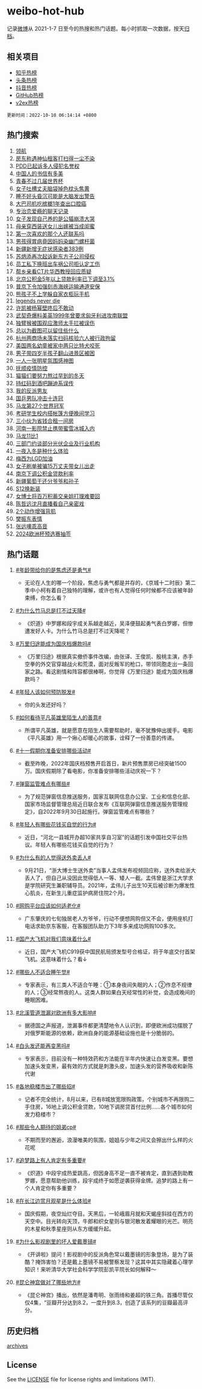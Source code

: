 # weibo-hot-hub

记录[微博](https://www.weibo.com)从 2021-1-7 日至今的热搜和热门话题。每小时抓取一次数据，按天[归档](archives)。

## 相关项目

- [知乎热榜](https://github.com/lonnyzhang423/zhihu-hot-hub)
- [头条热榜](https://github.com/lonnyzhang423/toutiao-hot-hub)
- [抖音热榜](https://github.com/lonnyzhang423/douyin-hot-hub)
- [GitHub热榜](https://github.com/lonnyzhang423/github-hot-hub)
- [v2ex热榜](https://github.com/lonnyzhang423/v2ex-hot-hub)


`更新时间：2022-10-10 06:14:14 +0800`

## 热门搜索

1. [领航](https://m.weibo.cn/search?containerid=100103type%3D1%26t%3D10%26q%3D%23%E9%A2%86%E8%88%AA%23&stream_entry_id=51&isnewpage=1&extparam=seat%3D1%26c_type%3D51%26pos%3D0%26cate%3D10103%26dgr%3D0%26filter_type%3Drealtimehot%26display_time%3D1665353652%26pre_seqid%3D166535365214004942303&luicode=10000011&lfid=106003type%253D25%2526t%253D3%2526disable_hot%253D1%2526filter_type%253Drealtimehot)
1. [房东称遇神仙租客打扫得一尘不染](https://m.weibo.cn/search?containerid=100103type%3D1%26t%3D10%26q%3D%23%E6%88%BF%E4%B8%9C%E7%A7%B0%E9%81%87%E7%A5%9E%E4%BB%99%E7%A7%9F%E5%AE%A2%E6%89%93%E6%89%AB%E5%BE%97%E4%B8%80%E5%B0%98%E4%B8%8D%E6%9F%93%23&stream_entry_id=31&isnewpage=1&extparam=seat%3D1%26c_type%3D31%26pos%3D0%26flag%3D0%26cate%3D0%26realpos%3D1%26q%3D%2523%25E6%2588%25BF%25E4%25B8%259C%25E7%25A7%25B0%25E9%2581%2587%25E7%25A5%259E%25E4%25BB%2599%25E7%25A7%259F%25E5%25AE%25A2%25E6%2589%2593%25E6%2589%25AB%25E5%25BE%2597%25E4%25B8%2580%25E5%25B0%2598%25E4%25B8%258D%25E6%259F%2593%2523%26dgr%3D0%26filter_type%3Drealtimehot%26lcate%3D5001%26band_rank%3D1%26display_time%3D1665353652%26pre_seqid%3D166535365214004942303&luicode=10000011&lfid=106003type%253D25%2526t%253D3%2526disable_hot%253D1%2526filter_type%253Drealtimehot)
1. [PDD已起诉多人侵犯名誉权](https://m.weibo.cn/search?containerid=100103type%3D1%26t%3D10%26q%3D%23PDD%E5%B7%B2%E8%B5%B7%E8%AF%89%E5%A4%9A%E4%BA%BA%E4%BE%B5%E7%8A%AF%E5%90%8D%E8%AA%89%E6%9D%83%23&stream_entry_id=31&isnewpage=1&extparam=seat%3D1%26c_type%3D31%26pos%3D1%26flag%3D0%26cate%3D0%26realpos%3D2%26q%3D%2523PDD%25E5%25B7%25B2%25E8%25B5%25B7%25E8%25AF%2589%25E5%25A4%259A%25E4%25BA%25BA%25E4%25BE%25B5%25E7%258A%25AF%25E5%2590%258D%25E8%25AA%2589%25E6%259D%2583%2523%26dgr%3D0%26filter_type%3Drealtimehot%26lcate%3D5001%26band_rank%3D2%26display_time%3D1665353652%26pre_seqid%3D166535365214004942303&luicode=10000011&lfid=106003type%253D25%2526t%253D3%2526disable_hot%253D1%2526filter_type%253Drealtimehot)
1. [中国人的书信有多美](https://m.weibo.cn/search?containerid=100103type%3D1%26t%3D10%26q%3D%23%E4%B8%AD%E5%9B%BD%E4%BA%BA%E7%9A%84%E4%B9%A6%E4%BF%A1%E6%9C%89%E5%A4%9A%E7%BE%8E%23&stream_entry_id=31&isnewpage=1&extparam=seat%3D1%26c_type%3D31%26pos%3D2%26flag%3D0%26cate%3D0%26realpos%3D3%26q%3D%2523%25E4%25B8%25AD%25E5%259B%25BD%25E4%25BA%25BA%25E7%259A%2584%25E4%25B9%25A6%25E4%25BF%25A1%25E6%259C%2589%25E5%25A4%259A%25E7%25BE%258E%2523%26dgr%3D0%26filter_type%3Drealtimehot%26lcate%3D5001%26band_rank%3D3%26display_time%3D1665353652%26pre_seqid%3D166535365214004942303&luicode=10000011&lfid=106003type%253D25%2526t%253D3%2526disable_hot%253D1%2526filter_type%253Drealtimehot)
1. [青春不过几届世界杯](https://m.weibo.cn/search?containerid=100103type%3D1%26t%3D10%26q%3D%23%E9%9D%92%E6%98%A5%E4%B8%8D%E8%BF%87%E5%87%A0%E5%B1%8A%E4%B8%96%E7%95%8C%E6%9D%AF%23&stream_entry_id=31&isnewpage=1&extparam=seat%3D1%26c_type%3D31%26pos%3D3%26cate%3D0%26adid%3D167791%26q%3D%2523%25E9%259D%2592%25E6%2598%25A5%25E4%25B8%258D%25E8%25BF%2587%25E5%2587%25A0%25E5%25B1%258A%25E4%25B8%2596%25E7%2595%258C%25E6%259D%25AF%2523%26dgr%3D0%26filter_type%3Drealtimehot%26lcate%3D5001%26band_rank%3D4%26topic_ad%3D1%26display_time%3D1665353652%26pre_seqid%3D166535365214004942303&luicode=10000011&lfid=106003type%253D25%2526t%253D3%2526disable_hot%253D1%2526filter_type%253Drealtimehot)
1. [女子吐槽丈夫脑袋掉色枕头焦黄](https://m.weibo.cn/search?containerid=100103type%3D1%26t%3D10%26q%3D%23%E5%A5%B3%E5%AD%90%E5%90%90%E6%A7%BD%E4%B8%88%E5%A4%AB%E8%84%91%E8%A2%8B%E6%8E%89%E8%89%B2%E6%9E%95%E5%A4%B4%E7%84%A6%E9%BB%84%23&stream_entry_id=31&isnewpage=1&extparam=seat%3D1%26c_type%3D31%26pos%3D4%26flag%3D0%26cate%3D0%26realpos%3D4%26q%3D%2523%25E5%25A5%25B3%25E5%25AD%2590%25E5%2590%2590%25E6%25A7%25BD%25E4%25B8%2588%25E5%25A4%25AB%25E8%2584%2591%25E8%25A2%258B%25E6%258E%2589%25E8%2589%25B2%25E6%259E%2595%25E5%25A4%25B4%25E7%2584%25A6%25E9%25BB%2584%2523%26dgr%3D0%26filter_type%3Drealtimehot%26lcate%3D5001%26band_rank%3D4%26display_time%3D1665353652%26pre_seqid%3D166535365214004942303&luicode=10000011&lfid=106003type%253D25%2526t%253D3%2526disable_hot%253D1%2526filter_type%253Drealtimehot)
1. [睡不好头昏沉可能是大脑发出警告](https://m.weibo.cn/search?containerid=100103type%3D1%26t%3D10%26q%3D%23%E7%9D%A1%E4%B8%8D%E5%A5%BD%E5%A4%B4%E6%98%8F%E6%B2%89%E5%8F%AF%E8%83%BD%E6%98%AF%E5%A4%A7%E8%84%91%E5%8F%91%E5%87%BA%E8%AD%A6%E5%91%8A%23&stream_entry_id=31&isnewpage=1&extparam=seat%3D1%26c_type%3D31%26pos%3D5%26flag%3D0%26cate%3D0%26realpos%3D5%26q%3D%2523%25E7%259D%25A1%25E4%25B8%258D%25E5%25A5%25BD%25E5%25A4%25B4%25E6%2598%258F%25E6%25B2%2589%25E5%258F%25AF%25E8%2583%25BD%25E6%2598%25AF%25E5%25A4%25A7%25E8%2584%2591%25E5%258F%2591%25E5%2587%25BA%25E8%25AD%25A6%25E5%2591%258A%2523%26dgr%3D0%26filter_type%3Drealtimehot%26lcate%3D5001%26band_rank%3D5%26display_time%3D1665353652%26pre_seqid%3D166535365214004942303&luicode=10000011&lfid=106003type%253D25%2526t%253D3%2526disable_hot%253D1%2526filter_type%253Drealtimehot)
1. [大巴司机吃槟榔1年查出口腔癌](https://m.weibo.cn/search?containerid=100103type%3D1%26t%3D10%26q%3D%23%E5%A4%A7%E5%B7%B4%E5%8F%B8%E6%9C%BA%E5%90%83%E6%A7%9F%E6%A6%941%E5%B9%B4%E6%9F%A5%E5%87%BA%E5%8F%A3%E8%85%94%E7%99%8C%23&stream_entry_id=31&isnewpage=1&extparam=seat%3D1%26c_type%3D31%26pos%3D6%26flag%3D0%26cate%3D0%26realpos%3D6%26q%3D%2523%25E5%25A4%25A7%25E5%25B7%25B4%25E5%258F%25B8%25E6%259C%25BA%25E5%2590%2583%25E6%25A7%259F%25E6%25A6%25941%25E5%25B9%25B4%25E6%259F%25A5%25E5%2587%25BA%25E5%258F%25A3%25E8%2585%2594%25E7%2599%258C%2523%26dgr%3D0%26filter_type%3Drealtimehot%26lcate%3D5001%26band_rank%3D6%26display_time%3D1665353652%26pre_seqid%3D166535365214004942303&luicode=10000011&lfid=106003type%253D25%2526t%253D3%2526disable_hot%253D1%2526filter_type%253Drealtimehot)
1. [专治恋爱瘾的聊天记录](https://m.weibo.cn/search?containerid=100103type%3D1%26t%3D10%26q%3D%23%E4%B8%93%E6%B2%BB%E6%81%8B%E7%88%B1%E7%98%BE%E7%9A%84%E8%81%8A%E5%A4%A9%E8%AE%B0%E5%BD%95%23&stream_entry_id=31&isnewpage=1&extparam=seat%3D1%26c_type%3D31%26pos%3D7%26flag%3D16%26cate%3D0%26realpos%3D7%26q%3D%2523%25E4%25B8%2593%25E6%25B2%25BB%25E6%2581%258B%25E7%2588%25B1%25E7%2598%25BE%25E7%259A%2584%25E8%2581%258A%25E5%25A4%25A9%25E8%25AE%25B0%25E5%25BD%2595%2523%26dgr%3D0%26filter_type%3Drealtimehot%26lcate%3D5001%26band_rank%3D7%26display_time%3D1665353652%26pre_seqid%3D166535365214004942303&luicode=10000011&lfid=106003type%253D25%2526t%253D3%2526disable_hot%253D1%2526filter_type%253Drealtimehot)
1. [女子发现自己养的是公猫崩溃大哭](https://m.weibo.cn/search?containerid=100103type%3D1%26t%3D10%26q%3D%23%E5%A5%B3%E5%AD%90%E5%8F%91%E7%8E%B0%E8%87%AA%E5%B7%B1%E5%85%BB%E7%9A%84%E6%98%AF%E5%85%AC%E7%8C%AB%E5%B4%A9%E6%BA%83%E5%A4%A7%E5%93%AD%23&stream_entry_id=31&isnewpage=1&extparam=seat%3D1%26c_type%3D31%26pos%3D8%26flag%3D0%26cate%3D0%26realpos%3D8%26q%3D%2523%25E5%25A5%25B3%25E5%25AD%2590%25E5%258F%2591%25E7%258E%25B0%25E8%2587%25AA%25E5%25B7%25B1%25E5%2585%25BB%25E7%259A%2584%25E6%2598%25AF%25E5%2585%25AC%25E7%258C%25AB%25E5%25B4%25A9%25E6%25BA%2583%25E5%25A4%25A7%25E5%2593%25AD%2523%26dgr%3D0%26filter_type%3Drealtimehot%26lcate%3D5001%26band_rank%3D8%26display_time%3D1665353652%26pre_seqid%3D166535365214004942303&luicode=10000011&lfid=106003type%253D25%2526t%253D3%2526disable_hot%253D1%2526filter_type%253Drealtimehot)
1. [母亲穿西装送女儿出嫁被当成闺蜜](https://m.weibo.cn/search?containerid=100103type%3D1%26t%3D10%26q%3D%23%E6%AF%8D%E4%BA%B2%E7%A9%BF%E8%A5%BF%E8%A3%85%E9%80%81%E5%A5%B3%E5%84%BF%E5%87%BA%E5%AB%81%E8%A2%AB%E5%BD%93%E6%88%90%E9%97%BA%E8%9C%9C%23&stream_entry_id=31&isnewpage=1&extparam=seat%3D1%26c_type%3D31%26pos%3D9%26flag%3D0%26cate%3D0%26realpos%3D9%26q%3D%2523%25E6%25AF%258D%25E4%25BA%25B2%25E7%25A9%25BF%25E8%25A5%25BF%25E8%25A3%2585%25E9%2580%2581%25E5%25A5%25B3%25E5%2584%25BF%25E5%2587%25BA%25E5%25AB%2581%25E8%25A2%25AB%25E5%25BD%2593%25E6%2588%2590%25E9%2597%25BA%25E8%259C%259C%2523%26dgr%3D0%26filter_type%3Drealtimehot%26lcate%3D5001%26band_rank%3D9%26display_time%3D1665353652%26pre_seqid%3D166535365214004942303&luicode=10000011&lfid=106003type%253D25%2526t%253D3%2526disable_hot%253D1%2526filter_type%253Drealtimehot)
1. [第一次喜欢的那个人还联系吗](https://m.weibo.cn/search?containerid=100103type%3D1%26t%3D10%26q%3D%23%E7%AC%AC%E4%B8%80%E6%AC%A1%E5%96%9C%E6%AC%A2%E7%9A%84%E9%82%A3%E4%B8%AA%E4%BA%BA%E8%BF%98%E8%81%94%E7%B3%BB%E5%90%97%23&stream_entry_id=31&isnewpage=1&extparam=seat%3D1%26c_type%3D31%26pos%3D10%26flag%3D0%26cate%3D0%26realpos%3D10%26q%3D%2523%25E7%25AC%25AC%25E4%25B8%2580%25E6%25AC%25A1%25E5%2596%259C%25E6%25AC%25A2%25E7%259A%2584%25E9%2582%25A3%25E4%25B8%25AA%25E4%25BA%25BA%25E8%25BF%2598%25E8%2581%2594%25E7%25B3%25BB%25E5%2590%2597%2523%26dgr%3D0%26filter_type%3Drealtimehot%26lcate%3D5001%26band_rank%3D10%26display_time%3D1665353652%26pre_seqid%3D166535365214004942303&luicode=10000011&lfid=106003type%253D25%2526t%253D3%2526disable_hot%253D1%2526filter_type%253Drealtimehot)
1. [男孩得胃病竟因妈妈染幽门螺杆菌](https://m.weibo.cn/search?containerid=100103type%3D1%26t%3D10%26q%3D%23%E7%94%B7%E5%AD%A9%E5%BE%97%E8%83%83%E7%97%85%E7%AB%9F%E5%9B%A0%E5%A6%88%E5%A6%88%E6%9F%93%E5%B9%BD%E9%97%A8%E8%9E%BA%E6%9D%86%E8%8F%8C%23&stream_entry_id=31&isnewpage=1&extparam=seat%3D1%26c_type%3D31%26pos%3D11%26flag%3D1%26cate%3D0%26realpos%3D11%26q%3D%2523%25E7%2594%25B7%25E5%25AD%25A9%25E5%25BE%2597%25E8%2583%2583%25E7%2597%2585%25E7%25AB%259F%25E5%259B%25A0%25E5%25A6%2588%25E5%25A6%2588%25E6%259F%2593%25E5%25B9%25BD%25E9%2597%25A8%25E8%259E%25BA%25E6%259D%2586%25E8%258F%258C%2523%26dgr%3D0%26filter_type%3Drealtimehot%26lcate%3D5001%26band_rank%3D11%26display_time%3D1665353652%26pre_seqid%3D166535365214004942303&luicode=10000011&lfid=106003type%253D25%2526t%253D3%2526disable_hot%253D1%2526filter_type%253Drealtimehot)
1. [新疆新增无症状感染者383例](https://m.weibo.cn/search?containerid=100103type%3D1%26t%3D10%26q%3D%23%E6%96%B0%E7%96%86%E6%96%B0%E5%A2%9E%E6%97%A0%E7%97%87%E7%8A%B6%E6%84%9F%E6%9F%93%E8%80%85383%E4%BE%8B%23&stream_entry_id=31&isnewpage=1&extparam=seat%3D1%26c_type%3D31%26pos%3D12%26flag%3D0%26cate%3D0%26realpos%3D12%26q%3D%2523%25E6%2596%25B0%25E7%2596%2586%25E6%2596%25B0%25E5%25A2%259E%25E6%2597%25A0%25E7%2597%2587%25E7%258A%25B6%25E6%2584%259F%25E6%259F%2593%25E8%2580%2585383%25E4%25BE%258B%2523%26dgr%3D0%26filter_type%3Drealtimehot%26lcate%3D5001%26band_rank%3D12%26display_time%3D1665353652%26pre_seqid%3D166535365214004942303&luicode=10000011&lfid=106003type%253D25%2526t%253D3%2526disable_hot%253D1%2526filter_type%253Drealtimehot)
1. [苏炳添再次起诉新东方子公司侵权](https://m.weibo.cn/search?containerid=100103type%3D1%26t%3D10%26q%3D%23%E8%8B%8F%E7%82%B3%E6%B7%BB%E5%86%8D%E6%AC%A1%E8%B5%B7%E8%AF%89%E6%96%B0%E4%B8%9C%E6%96%B9%E5%AD%90%E5%85%AC%E5%8F%B8%E4%BE%B5%E6%9D%83%23&stream_entry_id=31&isnewpage=1&extparam=seat%3D1%26c_type%3D31%26pos%3D13%26flag%3D0%26cate%3D0%26realpos%3D13%26q%3D%2523%25E8%258B%258F%25E7%2582%25B3%25E6%25B7%25BB%25E5%2586%258D%25E6%25AC%25A1%25E8%25B5%25B7%25E8%25AF%2589%25E6%2596%25B0%25E4%25B8%259C%25E6%2596%25B9%25E5%25AD%2590%25E5%2585%25AC%25E5%258F%25B8%25E4%25BE%25B5%25E6%259D%2583%2523%26dgr%3D0%26filter_type%3Drealtimehot%26lcate%3D5001%26band_rank%3D13%26display_time%3D1665353652%26pre_seqid%3D166535365214004942303&luicode=10000011&lfid=106003type%253D25%2526t%253D3%2526disable_hot%253D1%2526filter_type%253Drealtimehot)
1. [员工私下换班出车祸公司拒认定工伤](https://m.weibo.cn/search?containerid=100103type%3D1%26t%3D10%26q%3D%23%E5%91%98%E5%B7%A5%E7%A7%81%E4%B8%8B%E6%8D%A2%E7%8F%AD%E5%87%BA%E8%BD%A6%E7%A5%B8%E5%85%AC%E5%8F%B8%E6%8B%92%E8%AE%A4%E5%AE%9A%E5%B7%A5%E4%BC%A4%23&stream_entry_id=31&isnewpage=1&extparam=seat%3D1%26c_type%3D31%26pos%3D14%26flag%3D0%26cate%3D0%26realpos%3D14%26q%3D%2523%25E5%2591%2598%25E5%25B7%25A5%25E7%25A7%2581%25E4%25B8%258B%25E6%258D%25A2%25E7%258F%25AD%25E5%2587%25BA%25E8%25BD%25A6%25E7%25A5%25B8%25E5%2585%25AC%25E5%258F%25B8%25E6%258B%2592%25E8%25AE%25A4%25E5%25AE%259A%25E5%25B7%25A5%25E4%25BC%25A4%2523%26dgr%3D0%26filter_type%3Drealtimehot%26lcate%3D5001%26band_rank%3D14%26display_time%3D1665353652%26pre_seqid%3D166535365214004942303&luicode=10000011&lfid=106003type%253D25%2526t%253D3%2526disable_hot%253D1%2526filter_type%253Drealtimehot)
1. [帮乡亲看CT片华西教授回应质疑](https://m.weibo.cn/search?containerid=100103type%3D1%26t%3D10%26q%3D%23%E5%B8%AE%E4%B9%A1%E4%BA%B2%E7%9C%8BCT%E7%89%87%E5%8D%8E%E8%A5%BF%E6%95%99%E6%8E%88%E5%9B%9E%E5%BA%94%E8%B4%A8%E7%96%91%23&stream_entry_id=31&isnewpage=1&extparam=seat%3D1%26c_type%3D31%26pos%3D15%26flag%3D0%26cate%3D0%26realpos%3D15%26q%3D%2523%25E5%25B8%25AE%25E4%25B9%25A1%25E4%25BA%25B2%25E7%259C%258BCT%25E7%2589%2587%25E5%258D%258E%25E8%25A5%25BF%25E6%2595%2599%25E6%258E%2588%25E5%259B%259E%25E5%25BA%2594%25E8%25B4%25A8%25E7%2596%2591%2523%26dgr%3D0%26filter_type%3Drealtimehot%26lcate%3D5001%26band_rank%3D15%26display_time%3D1665353652%26pre_seqid%3D166535365214004942303&luicode=10000011&lfid=106003type%253D25%2526t%253D3%2526disable_hot%253D1%2526filter_type%253Drealtimehot)
1. [北京公积金5年以上贷款利率已下调至3.1%](https://m.weibo.cn/search?containerid=100103type%3D1%26t%3D10%26q%3D%23%E5%8C%97%E4%BA%AC%E5%85%AC%E7%A7%AF%E9%87%915%E5%B9%B4%E4%BB%A5%E4%B8%8A%E8%B4%B7%E6%AC%BE%E5%88%A9%E7%8E%87%E5%B7%B2%E4%B8%8B%E8%B0%83%E8%87%B33.1%25%23&stream_entry_id=31&isnewpage=1&extparam=seat%3D1%26c_type%3D31%26pos%3D16%26flag%3D0%26cate%3D0%26realpos%3D16%26q%3D%2523%25E5%258C%2597%25E4%25BA%25AC%25E5%2585%25AC%25E7%25A7%25AF%25E9%2587%25915%25E5%25B9%25B4%25E4%25BB%25A5%25E4%25B8%258A%25E8%25B4%25B7%25E6%25AC%25BE%25E5%2588%25A9%25E7%258E%2587%25E5%25B7%25B2%25E4%25B8%258B%25E8%25B0%2583%25E8%2587%25B33.1%2525%2523%26dgr%3D0%26filter_type%3Drealtimehot%26lcate%3D5001%26band_rank%3D16%26display_time%3D1665353652%26pre_seqid%3D166535365214004942303&luicode=10000011&lfid=106003type%253D25%2526t%253D3%2526disable_hot%253D1%2526filter_type%253Drealtimehot)
1. [普京下令加强刻赤海峡运输通道安保](https://m.weibo.cn/search?containerid=100103type%3D1%26t%3D10%26q%3D%23%E6%99%AE%E4%BA%AC%E4%B8%8B%E4%BB%A4%E5%8A%A0%E5%BC%BA%E5%88%BB%E8%B5%A4%E6%B5%B7%E5%B3%A1%E8%BF%90%E8%BE%93%E9%80%9A%E9%81%93%E5%AE%89%E4%BF%9D%23&stream_entry_id=31&isnewpage=1&extparam=seat%3D1%26c_type%3D31%26pos%3D17%26flag%3D0%26cate%3D0%26realpos%3D17%26q%3D%2523%25E6%2599%25AE%25E4%25BA%25AC%25E4%25B8%258B%25E4%25BB%25A4%25E5%258A%25A0%25E5%25BC%25BA%25E5%2588%25BB%25E8%25B5%25A4%25E6%25B5%25B7%25E5%25B3%25A1%25E8%25BF%2590%25E8%25BE%2593%25E9%2580%259A%25E9%2581%2593%25E5%25AE%2589%25E4%25BF%259D%2523%26dgr%3D0%26filter_type%3Drealtimehot%26lcate%3D5001%26band_rank%3D17%26display_time%3D1665353652%26pre_seqid%3D166535365214004942303&luicode=10000011&lfid=106003type%253D25%2526t%253D3%2526disable_hot%253D1%2526filter_type%253Drealtimehot)
1. [熊孩子不上学躲自家衣柜玩手机](https://m.weibo.cn/search?containerid=100103type%3D1%26t%3D10%26q%3D%23%E7%86%8A%E5%AD%A9%E5%AD%90%E4%B8%8D%E4%B8%8A%E5%AD%A6%E8%BA%B2%E8%87%AA%E5%AE%B6%E8%A1%A3%E6%9F%9C%E7%8E%A9%E6%89%8B%E6%9C%BA%23&stream_entry_id=31&isnewpage=1&extparam=seat%3D1%26c_type%3D31%26pos%3D18%26flag%3D0%26cate%3D0%26realpos%3D18%26q%3D%2523%25E7%2586%258A%25E5%25AD%25A9%25E5%25AD%2590%25E4%25B8%258D%25E4%25B8%258A%25E5%25AD%25A6%25E8%25BA%25B2%25E8%2587%25AA%25E5%25AE%25B6%25E8%25A1%25A3%25E6%259F%259C%25E7%258E%25A9%25E6%2589%258B%25E6%259C%25BA%2523%26dgr%3D0%26filter_type%3Drealtimehot%26lcate%3D5001%26band_rank%3D18%26display_time%3D1665353652%26pre_seqid%3D166535365214004942303&luicode=10000011&lfid=106003type%253D25%2526t%253D3%2526disable_hot%253D1%2526filter_type%253Drealtimehot)
1. [legends never die](https://m.weibo.cn/search?containerid=100103type%3D1%26t%3D10%26q%3Dlegends+never+die&stream_entry_id=31&isnewpage=1&extparam=seat%3D1%26c_type%3D31%26pos%3D19%26flag%3D0%26cate%3D0%26realpos%3D19%26q%3Dlegends%2520never%2520die%26dgr%3D0%26filter_type%3Drealtimehot%26lcate%3D5001%26band_rank%3D19%26display_time%3D1665353652%26pre_seqid%3D166535365214004942303&luicode=10000011&lfid=106003type%253D25%2526t%253D3%2526disable_hot%253D1%2526filter_type%253Drealtimehot)
1. [许凯被杨幂壁咚后不敢动](https://m.weibo.cn/search?containerid=100103type%3D1%26t%3D10%26q%3D%23%E8%AE%B8%E5%87%AF%E8%A2%AB%E6%9D%A8%E5%B9%82%E5%A3%81%E5%92%9A%E5%90%8E%E4%B8%8D%E6%95%A2%E5%8A%A8%23&stream_entry_id=31&isnewpage=1&extparam=seat%3D1%26c_type%3D31%26pos%3D20%26flag%3D0%26cate%3D0%26realpos%3D20%26q%3D%2523%25E8%25AE%25B8%25E5%2587%25AF%25E8%25A2%25AB%25E6%259D%25A8%25E5%25B9%2582%25E5%25A3%2581%25E5%2592%259A%25E5%2590%258E%25E4%25B8%258D%25E6%2595%25A2%25E5%258A%25A8%2523%26dgr%3D0%26filter_type%3Drealtimehot%26lcate%3D5001%26band_rank%3D20%26display_time%3D1665353652%26pre_seqid%3D166535365214004942303&luicode=10000011&lfid=106003type%253D25%2526t%253D3%2526disable_hot%253D1%2526filter_type%253Drealtimehot)
1. [武契奇爆料美英1999年曾要求匈牙利进攻南联盟](https://m.weibo.cn/search?containerid=100103type%3D1%26t%3D10%26q%3D%23%E6%AD%A6%E5%A5%91%E5%A5%87%E7%88%86%E6%96%99%E7%BE%8E%E8%8B%B11999%E5%B9%B4%E6%9B%BE%E8%A6%81%E6%B1%82%E5%8C%88%E7%89%99%E5%88%A9%E8%BF%9B%E6%94%BB%E5%8D%97%E8%81%94%E7%9B%9F%23&stream_entry_id=31&isnewpage=1&extparam=seat%3D1%26c_type%3D31%26pos%3D21%26flag%3D0%26cate%3D0%26realpos%3D21%26q%3D%2523%25E6%25AD%25A6%25E5%25A5%2591%25E5%25A5%2587%25E7%2588%2586%25E6%2596%2599%25E7%25BE%258E%25E8%258B%25B11999%25E5%25B9%25B4%25E6%259B%25BE%25E8%25A6%2581%25E6%25B1%2582%25E5%258C%2588%25E7%2589%2599%25E5%2588%25A9%25E8%25BF%259B%25E6%2594%25BB%25E5%258D%2597%25E8%2581%2594%25E7%259B%259F%2523%26dgr%3D0%26filter_type%3Drealtimehot%26lcate%3D5001%26band_rank%3D21%26display_time%3D1665353652%26pre_seqid%3D166535365214004942303&luicode=10000011&lfid=106003type%253D25%2526t%253D3%2526disable_hot%253D1%2526filter_type%253Drealtimehot)
1. [独臂猴被围观应激师太手拦被误伤](https://m.weibo.cn/search?containerid=100103type%3D1%26t%3D10%26q%3D%23%E7%8B%AC%E8%87%82%E7%8C%B4%E8%A2%AB%E5%9B%B4%E8%A7%82%E5%BA%94%E6%BF%80%E5%B8%88%E5%A4%AA%E6%89%8B%E6%8B%A6%E8%A2%AB%E8%AF%AF%E4%BC%A4%23&stream_entry_id=31&isnewpage=1&extparam=seat%3D1%26c_type%3D31%26pos%3D22%26flag%3D0%26cate%3D0%26realpos%3D22%26q%3D%2523%25E7%258B%25AC%25E8%2587%2582%25E7%258C%25B4%25E8%25A2%25AB%25E5%259B%25B4%25E8%25A7%2582%25E5%25BA%2594%25E6%25BF%2580%25E5%25B8%2588%25E5%25A4%25AA%25E6%2589%258B%25E6%258B%25A6%25E8%25A2%25AB%25E8%25AF%25AF%25E4%25BC%25A4%2523%26dgr%3D0%26filter_type%3Drealtimehot%26lcate%3D5001%26band_rank%3D22%26display_time%3D1665353652%26pre_seqid%3D166535365214004942303&luicode=10000011&lfid=106003type%253D25%2526t%253D3%2526disable_hot%253D1%2526filter_type%253Drealtimehot)
1. [总以为截图可以留住些什么](https://m.weibo.cn/search?containerid=100103type%3D1%26t%3D10%26q%3D%23%E6%80%BB%E4%BB%A5%E4%B8%BA%E6%88%AA%E5%9B%BE%E5%8F%AF%E4%BB%A5%E7%95%99%E4%BD%8F%E4%BA%9B%E4%BB%80%E4%B9%88%23&stream_entry_id=31&isnewpage=1&extparam=seat%3D1%26c_type%3D31%26pos%3D23%26flag%3D0%26cate%3D0%26realpos%3D23%26q%3D%2523%25E6%2580%25BB%25E4%25BB%25A5%25E4%25B8%25BA%25E6%2588%25AA%25E5%259B%25BE%25E5%258F%25AF%25E4%25BB%25A5%25E7%2595%2599%25E4%25BD%258F%25E4%25BA%259B%25E4%25BB%2580%25E4%25B9%2588%2523%26dgr%3D0%26filter_type%3Drealtimehot%26lcate%3D5001%26band_rank%3D23%26display_time%3D1665353652%26pre_seqid%3D166535365214004942303&luicode=10000011&lfid=106003type%253D25%2526t%253D3%2526disable_hot%253D1%2526filter_type%253Drealtimehot)
1. [杭州两商场未落实扫码核验六人被行政拘留](https://m.weibo.cn/search?containerid=100103type%3D1%26t%3D10%26q%3D%23%E6%9D%AD%E5%B7%9E%E4%B8%A4%E5%95%86%E5%9C%BA%E6%9C%AA%E8%90%BD%E5%AE%9E%E6%89%AB%E7%A0%81%E6%A0%B8%E9%AA%8C%E5%85%AD%E4%BA%BA%E8%A2%AB%E8%A1%8C%E6%94%BF%E6%8B%98%E7%95%99%23&stream_entry_id=31&isnewpage=1&extparam=seat%3D1%26c_type%3D31%26pos%3D24%26flag%3D0%26cate%3D0%26realpos%3D24%26q%3D%2523%25E6%259D%25AD%25E5%25B7%259E%25E4%25B8%25A4%25E5%2595%2586%25E5%259C%25BA%25E6%259C%25AA%25E8%2590%25BD%25E5%25AE%259E%25E6%2589%25AB%25E7%25A0%2581%25E6%25A0%25B8%25E9%25AA%258C%25E5%2585%25AD%25E4%25BA%25BA%25E8%25A2%25AB%25E8%25A1%258C%25E6%2594%25BF%25E6%258B%2598%25E7%2595%2599%2523%26dgr%3D0%26filter_type%3Drealtimehot%26lcate%3D5001%26band_rank%3D24%26display_time%3D1665353652%26pre_seqid%3D166535365214004942303&luicode=10000011&lfid=106003type%253D25%2526t%253D3%2526disable_hot%253D1%2526filter_type%253Drealtimehot)
1. [美国两名幼童被家中两只比特犬咬死](https://m.weibo.cn/search?containerid=100103type%3D1%26t%3D10%26q%3D%23%E7%BE%8E%E5%9B%BD%E4%B8%A4%E5%90%8D%E5%B9%BC%E7%AB%A5%E8%A2%AB%E5%AE%B6%E4%B8%AD%E4%B8%A4%E5%8F%AA%E6%AF%94%E7%89%B9%E7%8A%AC%E5%92%AC%E6%AD%BB%23&stream_entry_id=31&isnewpage=1&extparam=seat%3D1%26c_type%3D31%26pos%3D25%26flag%3D0%26cate%3D0%26realpos%3D25%26q%3D%2523%25E7%25BE%258E%25E5%259B%25BD%25E4%25B8%25A4%25E5%2590%258D%25E5%25B9%25BC%25E7%25AB%25A5%25E8%25A2%25AB%25E5%25AE%25B6%25E4%25B8%25AD%25E4%25B8%25A4%25E5%258F%25AA%25E6%25AF%2594%25E7%2589%25B9%25E7%258A%25AC%25E5%2592%25AC%25E6%25AD%25BB%2523%26dgr%3D0%26filter_type%3Drealtimehot%26lcate%3D5001%26band_rank%3D25%26display_time%3D1665353652%26pre_seqid%3D166535365214004942303&luicode=10000011&lfid=106003type%253D25%2526t%253D3%2526disable_hot%253D1%2526filter_type%253Drealtimehot)
1. [男子带四岁半孩子翻山进景区被困](https://m.weibo.cn/search?containerid=100103type%3D1%26t%3D10%26q%3D%23%E7%94%B7%E5%AD%90%E5%B8%A6%E5%9B%9B%E5%B2%81%E5%8D%8A%E5%AD%A9%E5%AD%90%E7%BF%BB%E5%B1%B1%E8%BF%9B%E6%99%AF%E5%8C%BA%E8%A2%AB%E5%9B%B0%23&stream_entry_id=31&isnewpage=1&extparam=seat%3D1%26c_type%3D31%26pos%3D26%26flag%3D0%26cate%3D0%26realpos%3D26%26q%3D%2523%25E7%2594%25B7%25E5%25AD%2590%25E5%25B8%25A6%25E5%259B%259B%25E5%25B2%2581%25E5%258D%258A%25E5%25AD%25A9%25E5%25AD%2590%25E7%25BF%25BB%25E5%25B1%25B1%25E8%25BF%259B%25E6%2599%25AF%25E5%258C%25BA%25E8%25A2%25AB%25E5%259B%25B0%2523%26dgr%3D0%26filter_type%3Drealtimehot%26lcate%3D5001%26band_rank%3D26%26display_time%3D1665353652%26pre_seqid%3D166535365214004942303&luicode=10000011&lfid=106003type%253D25%2526t%253D3%2526disable_hot%253D1%2526filter_type%253Drealtimehot)
1. [一人一张明星氛围感神图](https://m.weibo.cn/search?containerid=100103type%3D1%26t%3D10%26q%3D%23%E4%B8%80%E4%BA%BA%E4%B8%80%E5%BC%A0%E6%98%8E%E6%98%9F%E6%B0%9B%E5%9B%B4%E6%84%9F%E7%A5%9E%E5%9B%BE%23&stream_entry_id=31&isnewpage=1&extparam=seat%3D1%26c_type%3D31%26pos%3D27%26flag%3D0%26cate%3D0%26realpos%3D27%26q%3D%2523%25E4%25B8%2580%25E4%25BA%25BA%25E4%25B8%2580%25E5%25BC%25A0%25E6%2598%258E%25E6%2598%259F%25E6%25B0%259B%25E5%259B%25B4%25E6%2584%259F%25E7%25A5%259E%25E5%259B%25BE%2523%26dgr%3D0%26filter_type%3Drealtimehot%26lcate%3D5001%26band_rank%3D27%26display_time%3D1665353652%26pre_seqid%3D166535365214004942303&luicode=10000011&lfid=106003type%253D25%2526t%253D3%2526disable_hot%253D1%2526filter_type%253Drealtimehot)
1. [抚顺疫情防控](https://m.weibo.cn/search?containerid=100103type%3D1%26t%3D10%26q%3D%E6%8A%9A%E9%A1%BA%E7%96%AB%E6%83%85%E9%98%B2%E6%8E%A7&stream_entry_id=31&isnewpage=1&extparam=seat%3D1%26c_type%3D31%26pos%3D28%26flag%3D0%26cate%3D0%26realpos%3D28%26q%3D%25E6%258A%259A%25E9%25A1%25BA%25E7%2596%25AB%25E6%2583%2585%25E9%2598%25B2%25E6%258E%25A7%26dgr%3D0%26filter_type%3Drealtimehot%26lcate%3D5001%26band_rank%3D28%26display_time%3D1665353652%26pre_seqid%3D166535365214004942303&luicode=10000011&lfid=106003type%253D25%2526t%253D3%2526disable_hot%253D1%2526filter_type%253Drealtimehot)
1. [猫猫们要努力熬过早到的冬天](https://m.weibo.cn/search?containerid=100103type%3D1%26t%3D10%26q%3D%23%E7%8C%AB%E7%8C%AB%E4%BB%AC%E8%A6%81%E5%8A%AA%E5%8A%9B%E7%86%AC%E8%BF%87%E6%97%A9%E5%88%B0%E7%9A%84%E5%86%AC%E5%A4%A9%23&stream_entry_id=31&isnewpage=1&extparam=seat%3D1%26c_type%3D31%26pos%3D29%26flag%3D0%26cate%3D0%26realpos%3D29%26q%3D%2523%25E7%258C%25AB%25E7%258C%25AB%25E4%25BB%25AC%25E8%25A6%2581%25E5%258A%25AA%25E5%258A%259B%25E7%2586%25AC%25E8%25BF%2587%25E6%2597%25A9%25E5%2588%25B0%25E7%259A%2584%25E5%2586%25AC%25E5%25A4%25A9%2523%26dgr%3D0%26filter_type%3Drealtimehot%26lcate%3D5001%26band_rank%3D29%26display_time%3D1665353652%26pre_seqid%3D166535365214004942303&luicode=10000011&lfid=106003type%253D25%2526t%253D3%2526disable_hot%253D1%2526filter_type%253Drealtimehot)
1. [持红码到酒吧蹦迪系误传](https://m.weibo.cn/search?containerid=100103type%3D1%26t%3D10%26q%3D%23%E6%8C%81%E7%BA%A2%E7%A0%81%E5%88%B0%E9%85%92%E5%90%A7%E8%B9%A6%E8%BF%AA%E7%B3%BB%E8%AF%AF%E4%BC%A0%23&stream_entry_id=31&isnewpage=1&extparam=seat%3D1%26c_type%3D31%26pos%3D30%26flag%3D1%26cate%3D0%26realpos%3D30%26q%3D%2523%25E6%258C%2581%25E7%25BA%25A2%25E7%25A0%2581%25E5%2588%25B0%25E9%2585%2592%25E5%2590%25A7%25E8%25B9%25A6%25E8%25BF%25AA%25E7%25B3%25BB%25E8%25AF%25AF%25E4%25BC%25A0%2523%26dgr%3D0%26filter_type%3Drealtimehot%26lcate%3D5001%26band_rank%3D30%26display_time%3D1665353652%26pre_seqid%3D166535365214004942303&luicode=10000011&lfid=106003type%253D25%2526t%253D3%2526disable_hot%253D1%2526filter_type%253Drealtimehot)
1. [我的反派男友](https://m.weibo.cn/search?containerid=100103type%3D1%26t%3D10%26q%3D%23%E6%88%91%E7%9A%84%E5%8F%8D%E6%B4%BE%E7%94%B7%E5%8F%8B%23&stream_entry_id=31&isnewpage=1&extparam=seat%3D1%26c_type%3D31%26pos%3D31%26flag%3D0%26cate%3D0%26realpos%3D31%26q%3D%2523%25E6%2588%2591%25E7%259A%2584%25E5%258F%258D%25E6%25B4%25BE%25E7%2594%25B7%25E5%258F%258B%2523%26dgr%3D0%26filter_type%3Drealtimehot%26lcate%3D5001%26band_rank%3D31%26display_time%3D1665353652%26pre_seqid%3D166535365214004942303&luicode=10000011&lfid=106003type%253D25%2526t%253D3%2526disable_hot%253D1%2526filter_type%253Drealtimehot)
1. [国乒男队冲击十连冠](https://m.weibo.cn/search?containerid=100103type%3D1%26t%3D10%26q%3D%23%E5%9B%BD%E4%B9%92%E7%94%B7%E9%98%9F%E5%86%B2%E5%87%BB%E5%8D%81%E8%BF%9E%E5%86%A0%23&stream_entry_id=31&isnewpage=1&extparam=seat%3D1%26c_type%3D31%26pos%3D32%26flag%3D0%26cate%3D0%26realpos%3D32%26q%3D%2523%25E5%259B%25BD%25E4%25B9%2592%25E7%2594%25B7%25E9%2598%259F%25E5%2586%25B2%25E5%2587%25BB%25E5%258D%2581%25E8%25BF%259E%25E5%2586%25A0%2523%26dgr%3D0%26filter_type%3Drealtimehot%26lcate%3D5001%26band_rank%3D32%26display_time%3D1665353652%26pre_seqid%3D166535365214004942303&luicode=10000011&lfid=106003type%253D25%2526t%253D3%2526disable_hot%253D1%2526filter_type%253Drealtimehot)
1. [马龙第27个世界冠军](https://m.weibo.cn/search?containerid=100103type%3D1%26t%3D10%26q%3D%23%E9%A9%AC%E9%BE%99%E7%AC%AC27%E4%B8%AA%E4%B8%96%E7%95%8C%E5%86%A0%E5%86%9B%23&stream_entry_id=31&isnewpage=1&extparam=seat%3D1%26c_type%3D31%26pos%3D33%26flag%3D0%26cate%3D0%26realpos%3D33%26q%3D%2523%25E9%25A9%25AC%25E9%25BE%2599%25E7%25AC%25AC27%25E4%25B8%25AA%25E4%25B8%2596%25E7%2595%258C%25E5%2586%25A0%25E5%2586%259B%2523%26dgr%3D0%26filter_type%3Drealtimehot%26lcate%3D5001%26band_rank%3D33%26display_time%3D1665353652%26pre_seqid%3D166535365214004942303&luicode=10000011&lfid=106003type%253D25%2526t%253D3%2526disable_hot%253D1%2526filter_type%253Drealtimehot)
1. [考研学生校内搭帐篷方便晚间学习](https://m.weibo.cn/search?containerid=100103type%3D1%26t%3D10%26q%3D%23%E8%80%83%E7%A0%94%E5%AD%A6%E7%94%9F%E6%A0%A1%E5%86%85%E6%90%AD%E5%B8%90%E7%AF%B7%E6%96%B9%E4%BE%BF%E6%99%9A%E9%97%B4%E5%AD%A6%E4%B9%A0%23&stream_entry_id=31&isnewpage=1&extparam=seat%3D1%26c_type%3D31%26pos%3D34%26flag%3D0%26cate%3D0%26realpos%3D34%26q%3D%2523%25E8%2580%2583%25E7%25A0%2594%25E5%25AD%25A6%25E7%2594%259F%25E6%25A0%25A1%25E5%2586%2585%25E6%2590%25AD%25E5%25B8%2590%25E7%25AF%25B7%25E6%2596%25B9%25E4%25BE%25BF%25E6%2599%259A%25E9%2597%25B4%25E5%25AD%25A6%25E4%25B9%25A0%2523%26dgr%3D0%26filter_type%3Drealtimehot%26lcate%3D5001%26band_rank%3D34%26display_time%3D1665353652%26pre_seqid%3D166535365214004942303&luicode=10000011&lfid=106003type%253D25%2526t%253D3%2526disable_hot%253D1%2526filter_type%253Drealtimehot)
1. [三小伙为省钱合租一间房](https://m.weibo.cn/search?containerid=100103type%3D1%26t%3D10%26q%3D%23%E4%B8%89%E5%B0%8F%E4%BC%99%E4%B8%BA%E7%9C%81%E9%92%B1%E5%90%88%E7%A7%9F%E4%B8%80%E9%97%B4%E6%88%BF%23&stream_entry_id=31&isnewpage=1&extparam=seat%3D1%26c_type%3D31%26pos%3D35%26flag%3D0%26cate%3D0%26realpos%3D35%26q%3D%2523%25E4%25B8%2589%25E5%25B0%258F%25E4%25BC%2599%25E4%25B8%25BA%25E7%259C%2581%25E9%2592%25B1%25E5%2590%2588%25E7%25A7%259F%25E4%25B8%2580%25E9%2597%25B4%25E6%2588%25BF%2523%26dgr%3D0%26filter_type%3Drealtimehot%26lcate%3D5001%26band_rank%3D35%26display_time%3D1665353652%26pre_seqid%3D166535365214004942303&luicode=10000011&lfid=106003type%253D25%2526t%253D3%2526disable_hot%253D1%2526filter_type%253Drealtimehot)
1. [河南一影院禁止携带蜜雪冰城入内](https://m.weibo.cn/search?containerid=100103type%3D1%26t%3D10%26q%3D%23%E6%B2%B3%E5%8D%97%E4%B8%80%E5%BD%B1%E9%99%A2%E7%A6%81%E6%AD%A2%E6%90%BA%E5%B8%A6%E8%9C%9C%E9%9B%AA%E5%86%B0%E5%9F%8E%E5%85%A5%E5%86%85%23&stream_entry_id=31&isnewpage=1&extparam=seat%3D1%26c_type%3D31%26pos%3D36%26flag%3D0%26cate%3D0%26realpos%3D36%26q%3D%2523%25E6%25B2%25B3%25E5%258D%2597%25E4%25B8%2580%25E5%25BD%25B1%25E9%2599%25A2%25E7%25A6%2581%25E6%25AD%25A2%25E6%2590%25BA%25E5%25B8%25A6%25E8%259C%259C%25E9%259B%25AA%25E5%2586%25B0%25E5%259F%258E%25E5%2585%25A5%25E5%2586%2585%2523%26dgr%3D0%26filter_type%3Drealtimehot%26lcate%3D5001%26band_rank%3D36%26display_time%3D1665353652%26pre_seqid%3D166535365214004942303&luicode=10000011&lfid=106003type%253D25%2526t%253D3%2526disable_hot%253D1%2526filter_type%253Drealtimehot)
1. [马龙11比1](https://m.weibo.cn/search?containerid=100103type%3D1%26t%3D10%26q%3D%23%E9%A9%AC%E9%BE%9911%E6%AF%941%23&stream_entry_id=31&isnewpage=1&extparam=seat%3D1%26c_type%3D31%26pos%3D37%26flag%3D0%26cate%3D0%26realpos%3D37%26q%3D%2523%25E9%25A9%25AC%25E9%25BE%259911%25E6%25AF%25941%2523%26dgr%3D0%26filter_type%3Drealtimehot%26lcate%3D5001%26band_rank%3D37%26display_time%3D1665353652%26pre_seqid%3D166535365214004942303&luicode=10000011&lfid=106003type%253D25%2526t%253D3%2526disable_hot%253D1%2526filter_type%253Drealtimehot)
1. [三部门约谈部分光伏企业及行业机构](https://m.weibo.cn/search?containerid=100103type%3D1%26t%3D10%26q%3D%23%E4%B8%89%E9%83%A8%E9%97%A8%E7%BA%A6%E8%B0%88%E9%83%A8%E5%88%86%E5%85%89%E4%BC%8F%E4%BC%81%E4%B8%9A%E5%8F%8A%E8%A1%8C%E4%B8%9A%E6%9C%BA%E6%9E%84%23&stream_entry_id=31&isnewpage=1&extparam=seat%3D1%26c_type%3D31%26pos%3D38%26flag%3D1%26cate%3D0%26realpos%3D38%26q%3D%2523%25E4%25B8%2589%25E9%2583%25A8%25E9%2597%25A8%25E7%25BA%25A6%25E8%25B0%2588%25E9%2583%25A8%25E5%2588%2586%25E5%2585%2589%25E4%25BC%258F%25E4%25BC%2581%25E4%25B8%259A%25E5%258F%258A%25E8%25A1%258C%25E4%25B8%259A%25E6%259C%25BA%25E6%259E%2584%2523%26dgr%3D0%26filter_type%3Drealtimehot%26lcate%3D5001%26band_rank%3D38%26display_time%3D1665353652%26pre_seqid%3D166535365214004942303&luicode=10000011&lfid=106003type%253D25%2526t%253D3%2526disable_hot%253D1%2526filter_type%253Drealtimehot)
1. [一夜入冬是种什么体验](https://m.weibo.cn/search?containerid=100103type%3D1%26t%3D10%26q%3D%23%E4%B8%80%E5%A4%9C%E5%85%A5%E5%86%AC%E6%98%AF%E7%A7%8D%E4%BB%80%E4%B9%88%E4%BD%93%E9%AA%8C%23&stream_entry_id=31&isnewpage=1&extparam=seat%3D1%26c_type%3D31%26pos%3D39%26flag%3D1%26cate%3D0%26realpos%3D39%26q%3D%2523%25E4%25B8%2580%25E5%25A4%259C%25E5%2585%25A5%25E5%2586%25AC%25E6%2598%25AF%25E7%25A7%258D%25E4%25BB%2580%25E4%25B9%2588%25E4%25BD%2593%25E9%25AA%258C%2523%26dgr%3D0%26filter_type%3Drealtimehot%26lcate%3D5001%26band_rank%3D39%26display_time%3D1665353652%26pre_seqid%3D166535365214004942303&luicode=10000011&lfid=106003type%253D25%2526t%253D3%2526disable_hot%253D1%2526filter_type%253Drealtimehot)
1. [梅西为LGD加油](https://m.weibo.cn/search?containerid=100103type%3D1%26t%3D10%26q%3D%23%E6%A2%85%E8%A5%BF%E4%B8%BALGD%E5%8A%A0%E6%B2%B9%23&stream_entry_id=31&isnewpage=1&extparam=seat%3D1%26c_type%3D31%26pos%3D40%26flag%3D0%26cate%3D0%26realpos%3D40%26q%3D%2523%25E6%25A2%2585%25E8%25A5%25BF%25E4%25B8%25BALGD%25E5%258A%25A0%25E6%25B2%25B9%2523%26dgr%3D0%26filter_type%3Drealtimehot%26lcate%3D5001%26band_rank%3D40%26display_time%3D1665353652%26pre_seqid%3D166535365214004942303&luicode=10000011&lfid=106003type%253D25%2526t%253D3%2526disable_hot%253D1%2526filter_type%253Drealtimehot)
1. [女子刷单被骗15万丈夫带女儿出走](https://m.weibo.cn/search?containerid=100103type%3D1%26t%3D10%26q%3D%23%E5%A5%B3%E5%AD%90%E5%88%B7%E5%8D%95%E8%A2%AB%E9%AA%9715%E4%B8%87%E4%B8%88%E5%A4%AB%E5%B8%A6%E5%A5%B3%E5%84%BF%E5%87%BA%E8%B5%B0%23&stream_entry_id=31&isnewpage=1&extparam=seat%3D1%26c_type%3D31%26pos%3D41%26flag%3D0%26cate%3D0%26realpos%3D41%26q%3D%2523%25E5%25A5%25B3%25E5%25AD%2590%25E5%2588%25B7%25E5%258D%2595%25E8%25A2%25AB%25E9%25AA%259715%25E4%25B8%2587%25E4%25B8%2588%25E5%25A4%25AB%25E5%25B8%25A6%25E5%25A5%25B3%25E5%2584%25BF%25E5%2587%25BA%25E8%25B5%25B0%2523%26dgr%3D0%26filter_type%3Drealtimehot%26lcate%3D5001%26band_rank%3D41%26display_time%3D1665353652%26pre_seqid%3D166535365214004942303&luicode=10000011&lfid=106003type%253D25%2526t%253D3%2526disable_hot%253D1%2526filter_type%253Drealtimehot)
1. [南京下调公积金贷款利率](https://m.weibo.cn/search?containerid=100103type%3D1%26t%3D10%26q%3D%23%E5%8D%97%E4%BA%AC%E4%B8%8B%E8%B0%83%E5%85%AC%E7%A7%AF%E9%87%91%E8%B4%B7%E6%AC%BE%E5%88%A9%E7%8E%87%23&stream_entry_id=31&isnewpage=1&extparam=seat%3D1%26c_type%3D31%26pos%3D42%26flag%3D1%26cate%3D0%26realpos%3D42%26q%3D%2523%25E5%258D%2597%25E4%25BA%25AC%25E4%25B8%258B%25E8%25B0%2583%25E5%2585%25AC%25E7%25A7%25AF%25E9%2587%2591%25E8%25B4%25B7%25E6%25AC%25BE%25E5%2588%25A9%25E7%258E%2587%2523%26dgr%3D0%26filter_type%3Drealtimehot%26lcate%3D5001%26band_rank%3D42%26display_time%3D1665353652%26pre_seqid%3D166535365214004942303&luicode=10000011&lfid=106003type%253D25%2526t%253D3%2526disable_hot%253D1%2526filter_type%253Drealtimehot)
1. [新疆葡萄干还分爷爷和孙子](https://m.weibo.cn/search?containerid=100103type%3D1%26t%3D10%26q%3D%23%E6%96%B0%E7%96%86%E8%91%A1%E8%90%84%E5%B9%B2%E8%BF%98%E5%88%86%E7%88%B7%E7%88%B7%E5%92%8C%E5%AD%99%E5%AD%90%23&stream_entry_id=31&isnewpage=1&extparam=seat%3D1%26c_type%3D31%26pos%3D43%26flag%3D0%26cate%3D0%26realpos%3D43%26q%3D%2523%25E6%2596%25B0%25E7%2596%2586%25E8%2591%25A1%25E8%2590%2584%25E5%25B9%25B2%25E8%25BF%2598%25E5%2588%2586%25E7%2588%25B7%25E7%2588%25B7%25E5%2592%258C%25E5%25AD%2599%25E5%25AD%2590%2523%26dgr%3D0%26filter_type%3Drealtimehot%26lcate%3D5001%26band_rank%3D43%26display_time%3D1665353652%26pre_seqid%3D166535365214004942303&luicode=10000011&lfid=106003type%253D25%2526t%253D3%2526disable_hot%253D1%2526filter_type%253Drealtimehot)
1. [S12换新装](https://m.weibo.cn/search?containerid=100103type%3D1%26t%3D10%26q%3D%23S12%E6%8D%A2%E6%96%B0%E8%A3%85%23&stream_entry_id=31&isnewpage=1&extparam=seat%3D1%26c_type%3D31%26pos%3D44%26flag%3D0%26cate%3D0%26realpos%3D44%26q%3D%2523S12%25E6%258D%25A2%25E6%2596%25B0%25E8%25A3%2585%2523%26dgr%3D0%26filter_type%3Drealtimehot%26lcate%3D5001%26band_rank%3D44%26display_time%3D1665353652%26pre_seqid%3D166535365214004942303&luicode=10000011&lfid=106003type%253D25%2526t%253D3%2526disable_hot%253D1%2526filter_type%253Drealtimehot)
1. [女博士将百万积蓄交亲姐打理难要回](https://m.weibo.cn/search?containerid=100103type%3D1%26t%3D10%26q%3D%23%E5%A5%B3%E5%8D%9A%E5%A3%AB%E5%B0%86%E7%99%BE%E4%B8%87%E7%A7%AF%E8%93%84%E4%BA%A4%E4%BA%B2%E5%A7%90%E6%89%93%E7%90%86%E9%9A%BE%E8%A6%81%E5%9B%9E%23&stream_entry_id=31&isnewpage=1&extparam=seat%3D1%26c_type%3D31%26pos%3D45%26flag%3D0%26cate%3D0%26realpos%3D45%26q%3D%2523%25E5%25A5%25B3%25E5%258D%259A%25E5%25A3%25AB%25E5%25B0%2586%25E7%2599%25BE%25E4%25B8%2587%25E7%25A7%25AF%25E8%2593%2584%25E4%25BA%25A4%25E4%25BA%25B2%25E5%25A7%2590%25E6%2589%2593%25E7%2590%2586%25E9%259A%25BE%25E8%25A6%2581%25E5%259B%259E%2523%26dgr%3D0%26filter_type%3Drealtimehot%26lcate%3D5001%26band_rank%3D45%26display_time%3D1665353652%26pre_seqid%3D166535365214004942303&luicode=10000011&lfid=106003type%253D25%2526t%253D3%2526disable_hot%253D1%2526filter_type%253Drealtimehot)
1. [陈哲远沈月直播看自己亲密戏](https://m.weibo.cn/search?containerid=100103type%3D1%26t%3D10%26q%3D%23%E9%99%88%E5%93%B2%E8%BF%9C%E6%B2%88%E6%9C%88%E7%9B%B4%E6%92%AD%E7%9C%8B%E8%87%AA%E5%B7%B1%E4%BA%B2%E5%AF%86%E6%88%8F%23&stream_entry_id=31&isnewpage=1&extparam=seat%3D1%26c_type%3D31%26pos%3D46%26flag%3D0%26cate%3D0%26realpos%3D46%26q%3D%2523%25E9%2599%2588%25E5%2593%25B2%25E8%25BF%259C%25E6%25B2%2588%25E6%259C%2588%25E7%259B%25B4%25E6%2592%25AD%25E7%259C%258B%25E8%2587%25AA%25E5%25B7%25B1%25E4%25BA%25B2%25E5%25AF%2586%25E6%2588%258F%2523%26dgr%3D0%26filter_type%3Drealtimehot%26lcate%3D5001%26band_rank%3D46%26display_time%3D1665353652%26pre_seqid%3D166535365214004942303&luicode=10000011&lfid=106003type%253D25%2526t%253D3%2526disable_hot%253D1%2526filter_type%253Drealtimehot)
1. [2个动作增强背肌](https://m.weibo.cn/search?containerid=100103type%3D1%26t%3D10%26q%3D%232%E4%B8%AA%E5%8A%A8%E4%BD%9C%E5%A2%9E%E5%BC%BA%E8%83%8C%E8%82%8C%23&stream_entry_id=31&isnewpage=1&extparam=seat%3D1%26c_type%3D31%26pos%3D47%26flag%3D1%26cate%3D0%26realpos%3D47%26q%3D%25232%25E4%25B8%25AA%25E5%258A%25A8%25E4%25BD%259C%25E5%25A2%259E%25E5%25BC%25BA%25E8%2583%258C%25E8%2582%258C%2523%26dgr%3D0%26filter_type%3Drealtimehot%26lcate%3D5001%26band_rank%3D47%26display_time%3D1665353652%26pre_seqid%3D166535365214004942303&luicode=10000011&lfid=106003type%253D25%2526t%253D3%2526disable_hot%253D1%2526filter_type%253Drealtimehot)
1. [樊振东表情](https://m.weibo.cn/search?containerid=100103type%3D1%26t%3D10%26q%3D%23%E6%A8%8A%E6%8C%AF%E4%B8%9C%E8%A1%A8%E6%83%85%23&stream_entry_id=31&isnewpage=1&extparam=seat%3D1%26c_type%3D31%26pos%3D48%26flag%3D0%26cate%3D0%26realpos%3D48%26q%3D%2523%25E6%25A8%258A%25E6%258C%25AF%25E4%25B8%259C%25E8%25A1%25A8%25E6%2583%2585%2523%26dgr%3D0%26filter_type%3Drealtimehot%26lcate%3D5001%26band_rank%3D48%26display_time%3D1665353652%26pre_seqid%3D166535365214004942303&luicode=10000011&lfid=106003type%253D25%2526t%253D3%2526disable_hot%253D1%2526filter_type%253Drealtimehot)
1. [张远噢乖高音](https://m.weibo.cn/search?containerid=100103type%3D1%26t%3D10%26q%3D%23%E5%BC%A0%E8%BF%9C%E5%99%A2%E4%B9%96%E9%AB%98%E9%9F%B3%23&stream_entry_id=31&isnewpage=1&extparam=seat%3D1%26c_type%3D31%26pos%3D49%26flag%3D0%26cate%3D0%26realpos%3D49%26q%3D%2523%25E5%25BC%25A0%25E8%25BF%259C%25E5%2599%25A2%25E4%25B9%2596%25E9%25AB%2598%25E9%259F%25B3%2523%26dgr%3D0%26filter_type%3Drealtimehot%26lcate%3D5001%26band_rank%3D49%26display_time%3D1665353652%26pre_seqid%3D166535365214004942303&luicode=10000011&lfid=106003type%253D25%2526t%253D3%2526disable_hot%253D1%2526filter_type%253Drealtimehot)
1. [2024欧洲杯预选赛抽签](https://m.weibo.cn/search?containerid=100103type%3D1%26t%3D10%26q%3D%232024%E6%AC%A7%E6%B4%B2%E6%9D%AF%E9%A2%84%E9%80%89%E8%B5%9B%E6%8A%BD%E7%AD%BE%23&stream_entry_id=31&isnewpage=1&extparam=seat%3D1%26c_type%3D31%26pos%3D50%26flag%3D1%26cate%3D0%26realpos%3D50%26q%3D%25232024%25E6%25AC%25A7%25E6%25B4%25B2%25E6%259D%25AF%25E9%25A2%2584%25E9%2580%2589%25E8%25B5%259B%25E6%258A%25BD%25E7%25AD%25BE%2523%26dgr%3D0%26filter_type%3Drealtimehot%26lcate%3D5001%26band_rank%3D50%26display_time%3D1665353652%26pre_seqid%3D166535365214004942303&luicode=10000011&lfid=106003type%253D25%2526t%253D3%2526disable_hot%253D1%2526filter_type%253Drealtimehot)

## 热门话题

1. [#年龄带给你的是焦虑还是勇气#](https://m.weibo.cn/search?containerid=231522type%3D1%26t%3D10%26q%3D%23%E5%B9%B4%E9%BE%84%E5%B8%A6%E7%BB%99%E4%BD%A0%E7%9A%84%E6%98%AF%E7%84%A6%E8%99%91%E8%BF%98%E6%98%AF%E5%8B%87%E6%B0%94%23&stream_entry_id=128&isnewpage=1&extparam=seat%3D1%26lcate%3D5004%26pos%3D1-0-0%26cate%3D5004%26dgr%3D0%26unitid%3D1664619638229%26c_type%3D128%26display_time%3D1665353654%26pre_seqid%3D1665352848943015604295&luicode=10000011&lfid=231648_-_4)
    - 无论在人生的哪一个阶段，焦虑与勇气都是并存的，《京城十二时辰》第二季中小柯有着自己独特的理解，或许也有人觉得任何时候都不应该被年龄束缚，你怎么看？

1. [#为什么竹马总是打不过天降#](https://m.weibo.cn/search?containerid=231522type%3D1%26t%3D10%26q%3D%23%E4%B8%BA%E4%BB%80%E4%B9%88%E7%AB%B9%E9%A9%AC%E6%80%BB%E6%98%AF%E6%89%93%E4%B8%8D%E8%BF%87%E5%A4%A9%E9%99%8D%23&stream_entry_id=128&isnewpage=1&extparam=seat%3D1%26lcate%3D5004%26pos%3D1-0-1%26cate%3D5004%26dgr%3D0%26unitid%3D1664771724501%26c_type%3D128%26display_time%3D1665353654%26pre_seqid%3D1665352848943015604295&luicode=10000011&lfid=231648_-_4)
    - 《炽道》中罗娜和段宇成关系越走越近，吴泽便鼓起勇气表白罗娜，但惨遭发好人卡。为什么竹马总是打不过天降呢？

1. [#万里归途能成为国庆档爆款吗#](https://m.weibo.cn/search?containerid=231522type%3D1%26t%3D10%26q%3D%23%E4%B8%87%E9%87%8C%E5%BD%92%E9%80%94%E8%83%BD%E6%88%90%E4%B8%BA%E5%9B%BD%E5%BA%86%E6%A1%A3%E7%88%86%E6%AC%BE%E5%90%97%23&stream_entry_id=128&isnewpage=1&extparam=seat%3D1%26lcate%3D5004%26pos%3D1-0-2%26cate%3D5004%26dgr%3D0%26unitid%3D44847%26c_type%3D128%26display_time%3D1665353654%26pre_seqid%3D1665352848943015604295&luicode=10000011&lfid=231648_-_4)
    - 《万里归途》根据真实撤侨事件改编，由张译、王俊凯、殷桃主演，赤手空拳的外交官穿越战火和荒漠，面对反叛军的枪口，带领同胞走出一条回家之路。看这剧情和阵容都很棒啊，你觉得《万里归途》能成为国庆档爆款吗？

1. [#年轻人该如何预防脱发#](https://m.weibo.cn/search?containerid=231522type%3D1%26t%3D10%26q%3D%23%E5%B9%B4%E8%BD%BB%E4%BA%BA%E8%AF%A5%E5%A6%82%E4%BD%95%E9%A2%84%E9%98%B2%E8%84%B1%E5%8F%91%23&stream_entry_id=128&isnewpage=1&extparam=seat%3D1%26lcate%3D5004%26pos%3D1-0-3%26cate%3D5004%26dgr%3D0%26unitid%3D44834%26c_type%3D128%26display_time%3D1665353654%26pre_seqid%3D1665352848943015604295&luicode=10000011&lfid=231648_-_4)
    - 你的头发还好吗？

1. [#如何看待平凡英雄里陌生人的善意#](https://m.weibo.cn/search?containerid=231522type%3D1%26t%3D10%26q%3D%23%E5%A6%82%E4%BD%95%E7%9C%8B%E5%BE%85%E5%B9%B3%E5%87%A1%E8%8B%B1%E9%9B%84%E9%87%8C%E9%99%8C%E7%94%9F%E4%BA%BA%E7%9A%84%E5%96%84%E6%84%8F%23&stream_entry_id=128&isnewpage=1&extparam=seat%3D1%26lcate%3D5004%26pos%3D1-0-4%26cate%3D5004%26dgr%3D0%26unitid%3D1664717126325%26c_type%3D128%26display_time%3D1665353654%26pre_seqid%3D1665352848943015604295&luicode=10000011&lfid=231648_-_4)
    - 所谓平凡英雄，就是愿意在陌生人需要帮助时，毫不犹豫伸出援手。电影《平凡英雄》用一个揪心却暖心的故事，诠释了一份善意的传递。

1. [#十一假期你准备安排哪些活动#](https://m.weibo.cn/search?containerid=231522type%3D1%26t%3D10%26q%3D%23%E5%8D%81%E4%B8%80%E5%81%87%E6%9C%9F%E4%BD%A0%E5%87%86%E5%A4%87%E5%AE%89%E6%8E%92%E5%93%AA%E4%BA%9B%E6%B4%BB%E5%8A%A8%23&stream_entry_id=128&isnewpage=1&extparam=seat%3D1%26lcate%3D5004%26pos%3D1-0-5%26cate%3D5004%26dgr%3D0%26unitid%3D44829%26c_type%3D128%26display_time%3D1665353654%26pre_seqid%3D1665352848943015604295&luicode=10000011&lfid=231648_-_4)
    - 截至昨晚，2022年国庆档预售开启首日，新片预售票房已经突破1500万。国庆假期除了看电影，你准备安排哪些活动庆祝一下？

1. [#弹窗监管难点有哪些#](https://m.weibo.cn/search?containerid=231522type%3D1%26t%3D10%26q%3D%23%E5%BC%B9%E7%AA%97%E7%9B%91%E7%AE%A1%E9%9A%BE%E7%82%B9%E6%9C%89%E5%93%AA%E4%BA%9B%23&stream_entry_id=128&isnewpage=1&extparam=seat%3D1%26lcate%3D5004%26pos%3D1-0-6%26cate%3D5004%26dgr%3D0%26unitid%3D44839%26c_type%3D128%26display_time%3D1665353654%26pre_seqid%3D1665352848943015604295&luicode=10000011&lfid=231648_-_4)
    - 为了规范弹窗信息推送服务，国家互联网信息办公室、工业和信息化部、国家市场监督管理总局近日联合发布《互联网弹窗信息推送服务管理规定》，自2022年9月30日起施行。弹窗监管难点有哪些？

1. [#年轻人有哪些花钱买自觉的行为#](https://m.weibo.cn/search?containerid=231522type%3D1%26t%3D10%26q%3D%23%E5%B9%B4%E8%BD%BB%E4%BA%BA%E6%9C%89%E5%93%AA%E4%BA%9B%E8%8A%B1%E9%92%B1%E4%B9%B0%E8%87%AA%E8%A7%89%E7%9A%84%E8%A1%8C%E4%B8%BA%23&stream_entry_id=128&isnewpage=1&extparam=seat%3D1%26lcate%3D5004%26pos%3D1-0-7%26cate%3D5004%26dgr%3D0%26unitid%3D44838%26c_type%3D128%26display_time%3D1665353654%26pre_seqid%3D1665352848943015604295&luicode=10000011&lfid=231648_-_4)
    - 近日，“河北一县城开办超10家共享自习室”的话题引发中国社交平台热议。年轻人有哪些花钱买自觉的行为？

1. [#为什么有的人觉得送外卖丢人#](https://m.weibo.cn/search?containerid=231522type%3D1%26t%3D10%26q%3D%23%E4%B8%BA%E4%BB%80%E4%B9%88%E6%9C%89%E7%9A%84%E4%BA%BA%E8%A7%89%E5%BE%97%E9%80%81%E5%A4%96%E5%8D%96%E4%B8%A2%E4%BA%BA%23&stream_entry_id=128&isnewpage=1&extparam=seat%3D1%26lcate%3D5004%26pos%3D1-0-8%26cate%3D5004%26dgr%3D0%26unitid%3D44828%26c_type%3D128%26display_time%3D1665353654%26pre_seqid%3D1665352848943015604295&luicode=10000011&lfid=231648_-_4)
    - 9月21日，“浙大博士生送外卖”当事人孟伟发布视频回应称，送外卖给浙大丢人了，但自己从没因此觉得低人一等、矮人一截。孟伟曾是浙江大学求是学院研究生兼职辅导员。2021年，孟伟儿子出生10天后被诊断为爆发性心肌炎，在新生儿重症监护病房住院2个月。

1. [#网购平台应该如何适老化#](https://m.weibo.cn/search?containerid=231522type%3D1%26t%3D10%26q%3D%23%E7%BD%91%E8%B4%AD%E5%B9%B3%E5%8F%B0%E5%BA%94%E8%AF%A5%E5%A6%82%E4%BD%95%E9%80%82%E8%80%81%E5%8C%96%23&stream_entry_id=128&isnewpage=1&extparam=seat%3D1%26lcate%3D5004%26pos%3D1-0-9%26cate%3D5004%26dgr%3D0%26unitid%3D44831%26c_type%3D128%26display_time%3D1665353654%26pre_seqid%3D1665352848943015604295&luicode=10000011&lfid=231648_-_4)
    - 广东肇庆的七旬独居老人方爷爷，行动不便想网购但又不会，便用座机打电话求助京东客服，在客服团队助力下3年多来成功网购100多次。

1. [#国产大飞机对我们意味着什么#](https://m.weibo.cn/search?containerid=231522type%3D1%26t%3D10%26q%3D%23%E5%9B%BD%E4%BA%A7%E5%A4%A7%E9%A3%9E%E6%9C%BA%E5%AF%B9%E6%88%91%E4%BB%AC%E6%84%8F%E5%91%B3%E7%9D%80%E4%BB%80%E4%B9%88%23&stream_entry_id=128&isnewpage=1&extparam=seat%3D1%26lcate%3D5004%26pos%3D1-0-10%26cate%3D5004%26dgr%3D0%26unitid%3D1664783133342%26c_type%3D128%26display_time%3D1665353654%26pre_seqid%3D1665352848943015604295&luicode=10000011&lfid=231648_-_4)
    - 近日，国产大飞机C919获中国民航局颁发型号合格证，将于年底交付首架飞机。这意味着什么？看↓

1. [#哪些人不适合睡午觉#](https://m.weibo.cn/search?containerid=231522type%3D1%26t%3D10%26q%3D%23%E5%93%AA%E4%BA%9B%E4%BA%BA%E4%B8%8D%E9%80%82%E5%90%88%E7%9D%A1%E5%8D%88%E8%A7%89%23&stream_entry_id=128&isnewpage=1&extparam=seat%3D1%26lcate%3D5004%26pos%3D1-0-11%26cate%3D5004%26dgr%3D0%26unitid%3D44843%26c_type%3D128%26display_time%3D1665353654%26pre_seqid%3D1665352848943015604295&luicode=10000011&lfid=231648_-_4)
    - 专家表示，有三类人不适合午睡：①本身夜间失眠的人；②作息不规律的人；③经常熬夜的人。这类人群如果白天经常性的补觉，会造成晚间的睡眠困难。

1. [#北溪管道泄漏对欧洲有多大影响#](https://m.weibo.cn/search?containerid=231522type%3D1%26t%3D10%26q%3D%23%E5%8C%97%E6%BA%AA%E7%AE%A1%E9%81%93%E6%B3%84%E6%BC%8F%E5%AF%B9%E6%AC%A7%E6%B4%B2%E6%9C%89%E5%A4%9A%E5%A4%A7%E5%BD%B1%E5%93%8D%23&stream_entry_id=128&isnewpage=1&extparam=seat%3D1%26lcate%3D5004%26pos%3D1-0-12%26cate%3D5004%26dgr%3D0%26unitid%3D44832%26c_type%3D128%26display_time%3D1665353654%26pre_seqid%3D1665352848943015604295&luicode=10000011&lfid=231648_-_4)
    - 据德国之声报道，泄漏事件都更清楚地令人认识到，即便欧洲成功摆脱了对俄罗斯能源的依赖，欧洲自身的能源基础设施也是十分脆弱的。

1. [#白头发还能再变黑吗#](https://m.weibo.cn/search?containerid=231522type%3D1%26t%3D10%26q%3D%23%E7%99%BD%E5%A4%B4%E5%8F%91%E8%BF%98%E8%83%BD%E5%86%8D%E5%8F%98%E9%BB%91%E5%90%97%23&stream_entry_id=128&isnewpage=1&extparam=seat%3D1%26lcate%3D5004%26pos%3D1-0-13%26cate%3D5004%26dgr%3D0%26unitid%3D44830%26c_type%3D128%26display_time%3D1665353654%26pre_seqid%3D1665352848943015604295&luicode=10000011&lfid=231648_-_4)
    - 专家表示，目前没有一种特效药和方法能在半年内快速让白发变黑。要想加速头发变黑，最有效的方式就是刺激头皮，加速头发的营养吸收和新陈代谢

1. [#各地稳楼市出了哪些招#](https://m.weibo.cn/search?containerid=231522type%3D1%26t%3D10%26q%3D%23%E5%90%84%E5%9C%B0%E7%A8%B3%E6%A5%BC%E5%B8%82%E5%87%BA%E4%BA%86%E5%93%AA%E4%BA%9B%E6%8B%9B%23&stream_entry_id=128&isnewpage=1&extparam=seat%3D1%26lcate%3D5004%26pos%3D1-0-14%26cate%3D5004%26dgr%3D0%26unitid%3D44840%26c_type%3D128%26display_time%3D1665353654%26pre_seqid%3D1665352848943015604295&luicode=10000011&lfid=231648_-_4)
    - 记者不完全统计，8月以来，已有8城放宽限购政策，个别城市不再限购二手住房，16地上调公积金贷款，10地下调房贷首付比例……各个城市如何发力稳楼市？

1. [#那些令人期待的姐弟cp#](https://m.weibo.cn/search?containerid=231522type%3D1%26t%3D10%26q%3D%23%E9%82%A3%E4%BA%9B%E4%BB%A4%E4%BA%BA%E6%9C%9F%E5%BE%85%E7%9A%84%E5%A7%90%E5%BC%9Fcp%23&stream_entry_id=128&isnewpage=1&extparam=seat%3D1%26lcate%3D5004%26pos%3D1-0-15%26cate%3D5004%26dgr%3D0%26unitid%3D44846%26c_type%3D128%26display_time%3D1665353654%26pre_seqid%3D1665352848943015604295&luicode=10000011&lfid=231648_-_4)
    - 不期而至的邂逅，浪漫唯美的氛围，姐姐与少年之间又会擦出什么样的火花呢

1. [#追梦路上有人肯定有多重要#](https://m.weibo.cn/search?containerid=231522type%3D1%26t%3D10%26q%3D%23%E8%BF%BD%E6%A2%A6%E8%B7%AF%E4%B8%8A%E6%9C%89%E4%BA%BA%E8%82%AF%E5%AE%9A%E6%9C%89%E5%A4%9A%E9%87%8D%E8%A6%81%23&stream_entry_id=128&isnewpage=1&extparam=seat%3D1%26lcate%3D5004%26pos%3D1-0-16%26cate%3D5004%26dgr%3D0%26unitid%3D1664625637915%26c_type%3D128%26display_time%3D1665353654%26pre_seqid%3D1665352848943015604295&luicode=10000011&lfid=231648_-_4)
    - 《炽道》中段宇成热爱跳高，但因身高不足一直不被肯定，直到遇到助教罗娜，愿意帮助他训练，段宇成终于如愿逆袭获得金牌。追梦的路上有一个人肯定你有多重要？

1. [#在长江边赏月观星是什么体验#](https://m.weibo.cn/search?containerid=231522type%3D1%26t%3D10%26q%3D%23%E5%9C%A8%E9%95%BF%E6%B1%9F%E8%BE%B9%E8%B5%8F%E6%9C%88%E8%A7%82%E6%98%9F%E6%98%AF%E4%BB%80%E4%B9%88%E4%BD%93%E9%AA%8C%23&stream_entry_id=128&isnewpage=1&extparam=seat%3D1%26lcate%3D5004%26pos%3D1-0-17%26cate%3D5004%26dgr%3D0%26unitid%3D1664715621418%26c_type%3D128%26display_time%3D1665353654%26pre_seqid%3D1665352848943015604295&luicode=10000011&lfid=231648_-_4)
    - 国庆假期，夜空灿烂夺目。天黑后，一轮峨眉月就和天蝎座斜挂在西方的天空中。目光转向天顶，牛郎和织女星则与银河散发着耀眼的光芒。明亮的木星和秋季星座则从东方缓缓升起。

1. [#为什么影视剧里的坏人爱戴墨镜#](https://m.weibo.cn/search?containerid=231522type%3D1%26t%3D10%26q%3D%23%E4%B8%BA%E4%BB%80%E4%B9%88%E5%BD%B1%E8%A7%86%E5%89%A7%E9%87%8C%E7%9A%84%E5%9D%8F%E4%BA%BA%E7%88%B1%E6%88%B4%E5%A2%A8%E9%95%9C%23&stream_entry_id=128&isnewpage=1&extparam=seat%3D1%26lcate%3D5004%26pos%3D1-0-18%26cate%3D5004%26dgr%3D0%26unitid%3D44848%26c_type%3D128%26display_time%3D1665353654%26pre_seqid%3D1665352848943015604295&luicode=10000011&lfid=231648_-_4)
    - 《开讲啦》提问！影视剧中的反派角色常以戴墨镜的形象登场，是为了装酷？掩饰害怕？还是戴上墨镜不易被警察发现？这其中其实隐藏着心理学知识！来听清华大学社会科学学院彭凯平院长如何解释～

1. [#昆仑神宫做对了哪些地方#](https://m.weibo.cn/search?containerid=231522type%3D1%26t%3D10%26q%3D%23%E6%98%86%E4%BB%91%E7%A5%9E%E5%AE%AB%E5%81%9A%E5%AF%B9%E4%BA%86%E5%93%AA%E4%BA%9B%E5%9C%B0%E6%96%B9%23&stream_entry_id=128&isnewpage=1&extparam=seat%3D1%26lcate%3D5004%26pos%3D1-0-19%26cate%3D5004%26dgr%3D0%26unitid%3D44841%26c_type%3D128%26display_time%3D1665353654%26pre_seqid%3D1665352848943015604295&luicode=10000011&lfid=231648_-_4)
    - 《昆仑神宫》播出，依然是潘粤明、张雨绮和姜超的铁三角。首播尽管仅仅4集，“豆瓣开分达到8.2，一度升到8.3，创造了该系列的豆瓣最高评分。


## 历史归档

[archives](archives)

## License

See the [LICENSE](LICENSE) file for license rights and limitations (MIT).
